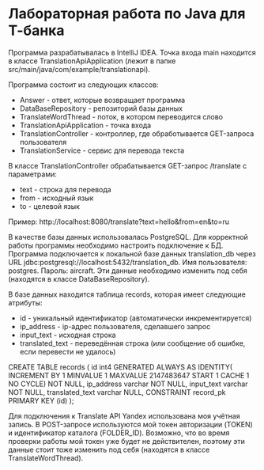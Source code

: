 # Лабораторная работа по Java для Т-банка

Программа разрабатывалась в IntelliJ IDEA. Точка входа main находится в классе TranslationApiApplication (лежит в папке src/main/java/com/example/translationapi). 

Программа состоит из следующих классов:
- Answer - ответ, которые возвращает программа
- DataBaseRepository - репозиторий базы данных
- TranslateWordThread - поток, в котором переводится слово
- TranslationApiApplication - точка входа
- TranslationController - контроллер, где обработывается GET-запроса пользователя
- TranslationService - сервис для перевода текста

В классе TranslationController обрабатывается GET-запрос /translate с параметрами:
- text - строка для перевода
- from - исходный язык
- to - целевой язык

Пример: http://localhost:8080/translate?text=hello&from=en&to=ru

В качестве базы данных использовалась PostgreSQL. Для корректной работы программы необходимо настроить подключение к БД. Программа подключается к локальной базе данных translation_db через URL jdbc:postgresql://localhost:5432/translation_db. Имя пользователя: postgres. Пароль: aircraft. Эти данные необходимо изменить под себя (находятся в классе DataBaseRepository). 

В базе данных находится таблица records, которая имеет следующие атрибуты:
- id - уникальный идентификатор (автоматически инкрементируется)
- ip_address - ip-адрес пользователя, сделавшего запрос
- input_text - исходная строка
- translated_text - переведённая строка (или сообщение об ошибке, если перевести не удалось)


CREATE TABLE records (
	id int4 GENERATED ALWAYS AS IDENTITY( INCREMENT BY 1 MINVALUE 1 MAXVALUE 2147483647 START 1 CACHE 1 NO CYCLE) NOT NULL,
	ip_address varchar NOT NULL,
	input_text varchar NOT NULL,
	translated_text varchar NULL,
	CONSTRAINT record_pk PRIMARY KEY (id)
);

Для подключения к Translate API Yandex использована моя учётная запись. В POST-запросе используются мой токен авторизации (TOKEN) и идентификатор каталога (FOLDER_ID). Возможно, что во время проверки работы мой токен уже будет не действителен, поэтому эти данные стоит тоже изменить под себя (находятся в классе TranslateWordThread).




